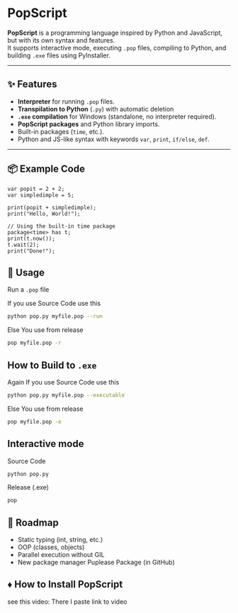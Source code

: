 # PopScript

**PopScript** is a programming language inspired by Python and JavaScript, but with its own syntax and features.  
It supports interactive mode, executing `.pop` files, compiling to Python, and building `.exe` files using PyInstaller.

---

## ✨ Features
- **Interpreter** for running `.pop` files.
- **Transpilation to Python** (`.py`) with automatic deletion
- **`.exe` compilation** for Windows (standalone, no interpreter required).
- **PopScript packages** and Python library imports.
- Built-in packages (`time`, etc.).
- Python and JS-like syntax with keywords `var`, `print`, `if/else`, `def`.

---

## 📦 Example Code
```popscript
var popit = 2 + 2;
var simpledimple = 5;

print(popit + simpledimple);
print("Hello, World!");

// Using the built-in time package
package<time> has t;
print(t.now());
t.wait(2);
print("Done!");
```
## 🚀 Usage
Run a `.pop` file

If you use Source Code use this
```bash
python pop.py myfile.pop --run
```
Else You use from release
```bash
pop myfile.pop -r
```
## How to Build to `.exe`

Again If you use Source Code use this
```bash
python pop.py myfile.pop --executable
```
Else You use from release
```bash
pop myfile.pop -e
```
## Interactive mode
Source Code
```bash
python pop.py
```
Release (.exe)
```bash
pop
```

## 📌 Roadmap
- Static typing (int, string, etc.)
- OOP (classes, objects)
- Parallel execution without GIL
- New package manager Puplease Package (in GitHub)

## ♦ How to Install PopScript
see this video:
There I paste link to video
